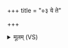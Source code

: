 +++
title = "०३ ये ते"

+++
<details><summary>मूलम् (VS)</summary>

ये ते॑ रात्रि नृ॒चक्ष॑सो द्र॒ष्टारो॑ नव॒तिर्नव॑। अ॑शी॒तिः सन्त्य॒ष्टा उ॒तो ते॑ स॒प्त स॑प्त॒तिः ॥
</details>